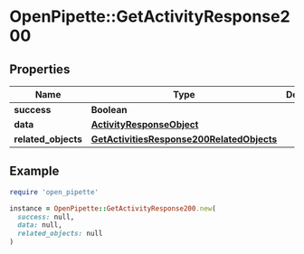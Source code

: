 # OpenPipette::GetActivityResponse200

## Properties

| Name | Type | Description | Notes |
| ---- | ---- | ----------- | ----- |
| **success** | **Boolean** |  | [optional] |
| **data** | [**ActivityResponseObject**](ActivityResponseObject.md) |  | [optional] |
| **related_objects** | [**GetActivitiesResponse200RelatedObjects**](GetActivitiesResponse200RelatedObjects.md) |  | [optional] |

## Example

```ruby
require 'open_pipette'

instance = OpenPipette::GetActivityResponse200.new(
  success: null,
  data: null,
  related_objects: null
)
```

